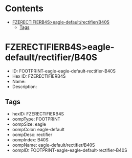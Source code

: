 



Contents
========

* [FZERECTIFIERB4S>eagle-default/rectifier/B40S](#fzerectifierb4seagle-defaultrectifierb40s)
	* [Tags](#tags)

# FZERECTIFIERB4S>eagle-default/rectifier/B40S

- ID: FOOTPRINT-eagle-eagle-default-rectifier-B40S
- Hex ID: FZERECTIFIERB4S
- Name: 
- Description: 

## Tags

- hexID: FZERECTIFIERB4S
- oompType: FOOTPRINT
- oompSize: eagle
- oompColor: eagle-default
- oompDesc: rectifier
- oompIndex: B40S
- oompName: eagle-default/rectifier/B40S
- oompID: FOOTPRINT-eagle-eagle-default-rectifier-B40S
